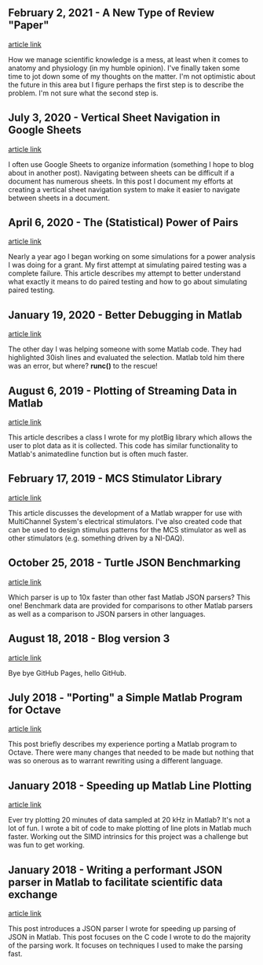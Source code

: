 ## February 2, 2021 - A New Type of Review "Paper" ##

[article link](2020/2020_08_what_do_we_know/)

How we manage scientific knowledge is a mess, at least when it comes to anatomy and physiology (in my humble opinion). I've finally taken some time to jot down some of my thoughts on the matter. I'm not optimistic about the future in this area but I figure perhaps the first step is to describe the problem. I'm not sure what the second step is.


## July 3, 2020 - Vertical Sheet Navigation in Google Sheets ##

[article link](2020/2020_04_Vertical_Tabs_Google_Sheets/)

I often use Google Sheets to organize information (something I hope to blog about in another post). Navigating between sheets can be difficult if a document has numerous sheets. In this post I document my efforts at creating a vertical sheet navigation system to make it easier to navigate between sheets in a document.

## April 6, 2020 - The (Statistical) Power of Pairs ##

[article link](2020/2020_04_Power_Of_Pairs/)

Nearly a year ago I began working on some simulations for a power analysis I was doing for a grant. My first attempt at simulating paired testing was a complete failure. This article describes my attempt to better understand what exactly it means to do paired testing and how to go about simulating paired testing.

## January 19, 2020 - Better Debugging in Matlab ##

[article link](2020/2020_01_running_clipboard_code_matlab/)

The other day I was helping someone with some Matlab code. They had highlighted 30ish lines and evaluated the selection. Matlab told him there was an error, but where? **runc()** to the rescue! 

## August 6, 2019 - Plotting of Streaming Data in Matlab ##

[article link](2019/2019_07_stream_plotting_matlab/readme.md)

This article describes a class I wrote for my plotBig library which allows the user to plot data as it is collected. This code has similar functionality to Matlab's animatedline function but is often much faster.

## February 17, 2019 - MCS Stimulator Library ##

[article link](2019/2019_01_MCS_Matlab/readme.md)

This article discusses the development of a Matlab wrapper for use with MultiChannel System's electrical stimulators. I've also created code that can be used to design stimulus patterns for the MCS stimulator as well as other stimulators (e.g. something driven by a NI-DAQ). 

## October 25, 2018 - Turtle JSON Benchmarking ##

[article link](2018/2018_08_Turtle_JSON_speed/readme.md)

Which parser is up to 10x faster than other fast Matlab JSON parsers? This one! Benchmark data are provided for comparisons to other Matlab parsers as well as a comparison to JSON parsers in other languages.

## August 18, 2018 - Blog version 3 ##

[article link](2018/2018_08_Blog_Version3/readme.md)

Bye bye GitHub Pages, hello GitHub.

## July 2018 - "Porting" a Simple Matlab Program for Octave ##

[article link](2018/2018_07_Matlab_to_Octave/readme.md)

This post briefly describes my experience porting a Matlab program to Octave. There were many changes that needed to be made but nothing that was so onerous as to warrant rewriting using a different language.

## January 2018 - Speeding up Matlab Line Plotting ##

[article link](2018/2018_01_PlotBig_Matlab/readme.md)

Ever try plotting 20 minutes of data sampled at 20 kHz in Matlab? It's not a lot of fun. I wrote a bit of code to make plotting of line plots in Matlab much faster. Working out the SIMD intrinsics for this project was a challenge but was fun to get working.

## January 2018 - Writing a performant JSON parser in Matlab to facilitate scientific data exchange ##

[article link](2018/2018_01_Turtle_JSON_Intro/readme.md)

This post introduces a JSON parser I wrote for speeding up parsing of JSON in Matlab. This post focuses on the C code I wrote to do the majority of the parsing work. It focuses on techniques I used to make the parsing fast.
